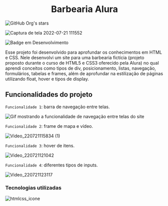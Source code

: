<h1 align="center">Barbearia Alura</h1>

![GitHub Org's stars](https://img.shields.io/github/stars/lemong42/barbearia-alura?style=social)

![Captura de tela 2022-07-21 111552](https://user-images.githubusercontent.com/90742197/180236143-debf6548-396e-49a7-bd77-9ef3ef2a08c0.png)

![Badge em Desenvolvimento](http://img.shields.io/static/v1?label=STATUS&message=EM%20DESENVOLVIMENTO&color=GREEN&style=for-the-badge)

Esse projeto foi desenvolvido para aprofundar os conhecimentos em HTML e CSS. Nele desenvolvi um site para uma barbearia fictícia (projeto proposto durante o curso de HTML5 e CSS3 oferecido pela Alura) no qual aprendi conceitos como tipos de div, posicionamento, listas, navegação, formulários, tabelas e frames, além de aprofundar na estilização de páginas utilizando float, hover e tipos de display.

## Funcionalidades do projeto

`Funcionalidade 1`: barra de navegação entre telas.

![Gif mostrando a funcionalidade de navegação entre telas do site](https://user-images.githubusercontent.com/90742197/180243801-2cf89ab0-5cee-448a-a50b-e75c770a44cd.gif)

`Funcionalidade 2`: frame de mapa e vídeo.

![Video_220721115834 (1)](https://user-images.githubusercontent.com/90742197/180248243-d29dd96a-4546-423b-ae4d-4a935b9255f3.gif)

`Funcionalidade 3`: hover de itens.

![Video_220721121042](https://user-images.githubusercontent.com/90742197/180249433-5727c894-1f6f-4951-8a67-cd725f451ffe.gif)

`Funcionalidade 4`: diferentes tipos de inputs.

![Video_220721123117](https://user-images.githubusercontent.com/90742197/180254133-c26e8dfb-a300-43c4-86ca-6d5913d63c3c.gif)


### Tecnologias utilizadas 

![htmlcss_icone](https://user-images.githubusercontent.com/90742197/180258190-3e7a27f9-4bde-4c02-b679-7bee12479c6e.png)
